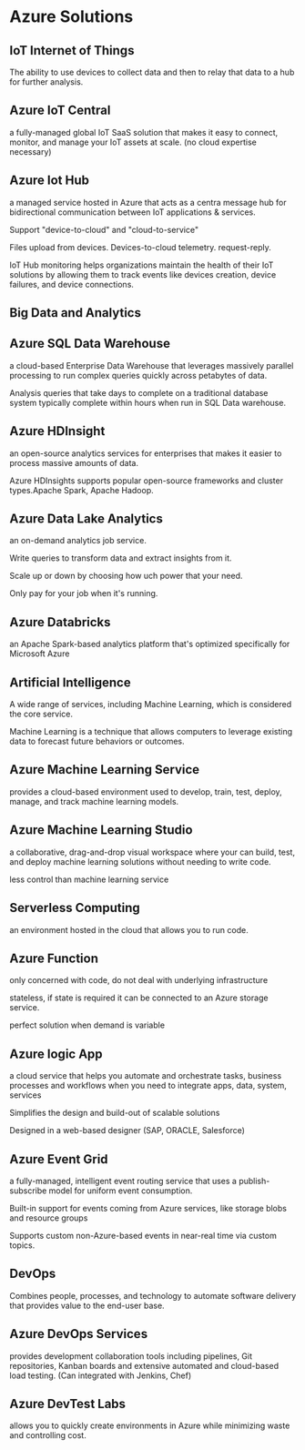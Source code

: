 # Azure Solutions

## IoT Internet of Things

The ability to use devices to collect data and then to relay that data to a hub for further analysis.

## Azure IoT Central

a fully-managed global IoT SaaS solution that makes it easy to connect, monitor, and manage your IoT assets at scale. (no cloud expertise necessary)

## Azure Iot Hub

a managed service hosted in Azure that acts as a centra message hub for bidirectional communication between IoT applications & services.

Support "device-to-cloud" and "cloud-to-service"

Files upload from devices.
Devices-to-cloud telemetry.
request-reply.

IoT Hub monitoring helps organizations maintain the health of their IoT solutions by allowing them to track events like devices creation, device failures, and device connections.

## Big Data and Analytics

## Azure SQL Data Warehouse

a cloud-based Enterprise Data Warehouse that leverages massively parallel processing to run complex queries quickly across petabytes of data.

Analysis queries that take days to complete on a traditional database system typically complete within hours when run in SQL Data warehouse.

## Azure HDInsight

an open-source analytics services for enterprises that makes it easier to process massive amounts of data.

Azure HDInsights supports popular open-source frameworks and cluster types.Apache Spark, Apache Hadoop.

## Azure Data Lake Analytics

an on-demand analytics job service.

Write queries to transform data and extract insights from it.

Scale up or down by choosing how uch power that your need.

Only pay for your job when it's running.

## Azure Databricks

an Apache Spark-based analytics platform that's optimized specifically for Microsoft Azure

## Artificial Intelligence

A wide range of services, including Machine Learning, which is considered the core service.

Machine Learning is a technique that allows computers to leverage existing data to forecast future behaviors or outcomes.

## Azure Machine Learning Service

provides a cloud-based environment used to develop, train, test, deploy, manage, and track machine learning models.

## Azure Machine Learning Studio

a collaborative, drag-and-drop visual workspace where your can build, test, and deploy machine learning solutions without needing to write code.

less control than machine learning service

## Serverless Computing

an environment hosted in the cloud that allows you to run code.

## Azure Function

only concerned with code, do not deal with underlying infrastructure

stateless, if state is required it can be connected to an Azure storage service.

perfect solution when demand is variable

## Azure logic App

a cloud service that helps you automate and orchestrate tasks, business processes and workflows when you need to integrate apps, data, system, services

Simplifies the design and build-out of scalable solutions

Designed in a web-based designer (SAP, ORACLE, Salesforce)

## Azure Event Grid

a fully-managed, intelligent event routing service that uses a publish-subscribe model for uniform event consumption.

Built-in support for events coming from Azure services, like storage blobs and resource groups

Supports custom non-Azure-based events in near-real time via custom topics.

## DevOps

Combines people, processes, and technology to automate software delivery that provides value to the end-user base.

## Azure DevOps Services

provides development collaboration tools including pipelines, Git repositories, Kanban boards and extensive automated and cloud-based load testing. (Can integrated with Jenkins, Chef)

## Azure DevTest Labs

allows you to quickly create environments in Azure while minimizing waste and controlling cost.



